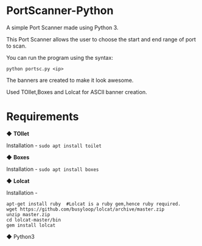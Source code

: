 # PortScanner-Python
A simple Port Scanner made using Python 3.

This Port Scanner allows the user to choose the start and end range of port to scan.

You can run the program using the syntax:

    python portsc.py <ip>
The banners are created to make it look awesome.

Used TOIlet,Boxes and Lolcat for ASCII banner creation.

# Requirements

◆ **TOIlet**

  Installation - `sudo apt install toilet`
  
◆ **Boxes**

  Installation - `sudo apt install boxes`
  
◆ **Lolcat**

  Installation -
  ```
  apt-get install ruby  #Lolcat is a ruby gem,hence ruby required.
  wget https://github.com/busyloop/lolcat/archive/master.zip
  unzip master.zip
  cd lolcat-master/bin
  gem install lolcat
  ```
◆ Python3
  
 
